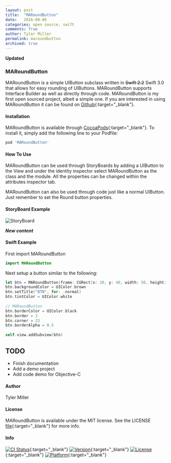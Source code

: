 ```yaml
---
layout: post
title:  "MARoundButton"
date:   2016-09-06
categories: open source, swift
comments: True
author: Tyler Miller
permalink: maroundbutton
archived: true
---
```


**Updated**

### MARoundButton 
MARoundButton is a simple UIButton subclass written in ~~Swift 2.2~~ Swift 3.0 that allows for easy rounding of UIButtons. MARoundButton supports Interface Builder as well as directly through code. MARoundButton is my first open sourced project, albeit a simple one. If you are interested in using MARoundButton it can be found on [Github](https://github.com/MillerApps/MARoundButton){:target="_blank"}. 

#### Installation

MARoundButton is available through [CocoaPods](http://cocoapods.org){:target="_blank"}. To install
it, simply add the following line to your Podfile:

```ruby
pod 'MARoundButton'
```

#### How To Use

MARoundButton can be used through StoryBoards by adding a UIButton to the View and under the identity inspector select MARoundButton as the class and the module. All the properties can be changed within the attributes inspector tab. 

MARoundButton can also be used through code just like a normal UIButton. Just remember to set the Round button properties. 

#### StoryBoard Example

![StoryBoard](http://g.recordit.co/wiUK3mqQ1Z.gif)

***New content***

#### Swift Example

First import MARoundButton

```swift
import MARoundButton
```
Next setup a button similar to the following:

```swift
let btn = MARoundButton(frame: CGRect(x: 20, y: 40, width: 50, height: 50))
btn.backgroundColor = UIColor.brown
btn.setTitle("BTN", for: .normal)
btn.tintColor = UIColor.white
        
// MARoundButton
btn.borderColor = UIColor.black
btn.border = 2
btn.corner = 23
btn.borderAlpha = 0.5
        
self.view.addSubview(btn)
```

## TODO
* Finish documentation
* Add a demo project
* Add code demo for Objective-C
	 
#### Author

Tyler Miller

#### License

MARoundButton is available under the MIT license. See the LICENSE [file](https://github.com/MillerApps/MARoundButton/blob/master/LICENSE){:target="_blank"} for more info.

#### Info 
[![CI Status](http://img.shields.io/travis/MillerApps/MARoundButton.svg?style=flat)](https://travis-ci.org/MillerApps/MARoundButton){:target="_blank"}
[![Version](https://img.shields.io/cocoapods/v/MARoundButton.svg?style=flat)](http://cocoapods.org/pods/MARoundButton){:target="_blank"}
[![License](https://img.shields.io/cocoapods/l/MARoundButton.svg?style=flat)](http://cocoapods.org/pods/MARoundButton){:target="_blank"}
[![Platform](https://img.shields.io/cocoapods/p/MARoundButton.svg?style=flat)](http://cocoapods.org/pods/MARoundButton){:target="_blank"}



